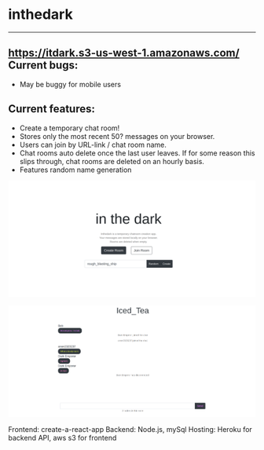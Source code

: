 # inthedark
-------------------------------
https://itdark.s3-us-west-1.amazonaws.com/
Current bugs:
--------------------
* May be buggy for mobile users 

Current features:
--------------------
* Create a temporary chat room!
* Stores only the most recent 50? messages on your browser.
* Users can join by URL-link / chat room name.
* Chat rooms auto delete once the last user leaves. If for some reason this slips through, chat rooms are deleted on an hourly basis.
* Features random name generation

![alt text](/inthedark/screenshots/1.png?raw=true)


![alt text](/inthedark/screenshots/2.png?raw=true)

Frontend: create-a-react-app
Backend: Node.js, mySql
Hosting: Heroku for backend API, aws s3 for frontend
